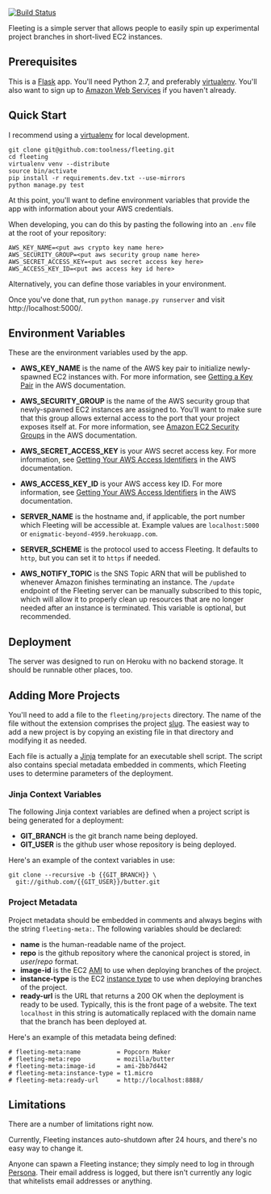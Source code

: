[![Build Status](https://travis-ci.org/toolness/fleeting.png?branch=master)](https://travis-ci.org/toolness/fleeting)

Fleeting is a simple server that allows people to easily spin up
experimental project branches in short-lived EC2 instances.

## Prerequisites

This is a [Flask][] app. You'll need Python 2.7, and preferably
[virtualenv][]. You'll also want to sign up to [Amazon Web Services][aws]
if you haven't already.

## Quick Start

I recommend using a [virtualenv][] for local development.

    git clone git@github.com:toolness/fleeting.git
    cd fleeting
    virtualenv venv --distribute
    source bin/activate
    pip install -r requirements.dev.txt --use-mirrors
    python manage.py test

At this point, you'll want to define environment variables that provide
the app with information about your AWS credentials.

When developing, you can do this by pasting the following into an
`.env` file at the root of your repository:

```
AWS_KEY_NAME=<put aws crypto key name here>
AWS_SECURITY_GROUP=<put aws security group name here>
AWS_SECRET_ACCESS_KEY=<put aws secret access key here>
AWS_ACCESS_KEY_ID=<put aws access key id here>
```

Alternatively, you can define those variables in your environment.

Once you've done that, run `python manage.py runserver` and visit 
http://localhost:5000/.

## Environment Variables

These are the environment variables used by the app.

* **AWS_KEY_NAME** is the name of the AWS key pair to initialize 
  newly-spawned EC2 instances with. For more information, see
  [Getting a Key Pair][keypair] in the AWS documentation.

* **AWS_SECURITY_GROUP** is the name of the AWS security group
  that newly-spawned EC2 instances are assigned to. You'll want to
  make sure that this group allows external access to the port that
  your project exposes itself at. For more information, see
  [Amazon EC2 Security Groups][secgroup] in the AWS documentation.

* **AWS_SECRET_ACCESS_KEY** is your AWS secret access key. For more
  information, see [Getting Your AWS Access Identifiers][access] in
  the AWS documentation.

* **AWS_ACCESS_KEY_ID** is your AWS access key ID.  For more
  information, see [Getting Your AWS Access Identifiers][access] in
  the AWS documentation.

* **SERVER_NAME** is the hostname and, if applicable, the port number
  which Fleeting will be accessible at. Example values are
  `localhost:5000` or `enigmatic-beyond-4959.herokuapp.com`.

* **SERVER_SCHEME** is the protocol used to access Fleeting. It defaults
  to `http`, but you can set it to `https` if needed.

* **AWS_NOTIFY_TOPIC** is the SNS Topic ARN that will be published to
  whenever Amazon finishes terminating an instance. The `/update` endpoint
  of the Fleeting server can be manually subscribed to this topic, which
  will allow it to properly clean up resources that are no longer needed
  after an instance is terminated. This variable is optional, but
  recommended.

## Deployment

The server was designed to run on Heroku with no backend storage. It should
be runnable other places, too.

## Adding More Projects

You'll need to add a file to the `fleeting/projects` directory. The
name of the file without the extension comprises the project [slug][]. The
easiest way to add a new project is by copying an existing file in that
directory and modifying it as needed.

Each file is actually a [Jinja][] template for an executable shell
script. The script also contains special metadata embedded in comments,
which Fleeting uses to determine parameters of the deployment.

### Jinja Context Variables

The following Jinja context variables are defined when a project script is
being generated for a deployment:

* **GIT_BRANCH** is the git branch name being deployed.
* **GIT_USER** is the github user whose repository is being deployed.

Here's an example of the context variables in use:

```
git clone --recursive -b {{GIT_BRANCH}} \
  git://github.com/{{GIT_USER}}/butter.git
```

### Project Metadata

Project metadata should be embedded in comments and always begins with
the string `fleeting-meta:`. The following variables should be declared:

* **name** is the human-readable name of the project.
* **repo** is the github repository where the canonical project is
  stored, in *user*/*repo* format.
* **image-id** is the EC2 [AMI][] to use when deploying branches of
  the project.
* **instance-type** is the EC2 [instance type][] to use when deploying
  branches of the project.
* **ready-url** is the URL that returns a 200 OK when the deployment is
  ready to be used. Typically, this is the front page of a website. The
  text `localhost` in this string is automatically replaced with the
  domain name that the branch has been deployed at.

Here's an example of this metadata being defined:

```
# fleeting-meta:name          = Popcorn Maker
# fleeting-meta:repo          = mozilla/butter
# fleeting-meta:image-id      = ami-2bb7d442
# fleeting-meta:instance-type = t1.micro
# fleeting-meta:ready-url     = http://localhost:8888/
```

## Limitations

There are a number of limitations right now.

Currently, Fleeting instances auto-shutdown after 24 hours, and there's
no easy way to change it.

Anyone can spawn a Fleeting instance; they simply need to log in through
[Persona][]. Their email address is logged, but there isn't currently
any logic that whitelists email addresses or anything.

  [Flask]: http://flask.pocoo.org/
  [aws]: http://aws.amazon.com/
  [virtualenv]: http://www.virtualenv.org/
  [keypair]: http://docs.aws.amazon.com/AWSEC2/latest/UserGuide/generating-a-keypair.html
  [secgroup]: http://docs.aws.amazon.com/AWSEC2/latest/UserGuide/using-network-security.html
  [access]: http://docs.aws.amazon.com/fws/1.1/GettingStartedGuide/index.html?AWSCredentials.html
  [slug]: http://en.wikipedia.org/wiki/Clean_URL#Slug
  [Persona]: http://persona.org/
  [Jinja]: http://jinja.pocoo.org/
  [AMI]: https://aws.amazon.com/amis/
  [instance type]: http://aws.amazon.com/ec2/instance-types/
